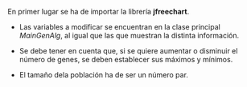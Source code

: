 En primer lugar se ha de importar la librería **jfreechart**.

- Las variables a modificar se encuentran en la clase principal _MainGenAlg_, al igual 
que las que muestran la distinta información.

- Se debe tener en cuenta que, si se quiere aumentar o disminuir el
número de genes, se deben establecer sus máximos y mínimos. 

- El tamaño dela población ha de ser un número par.
